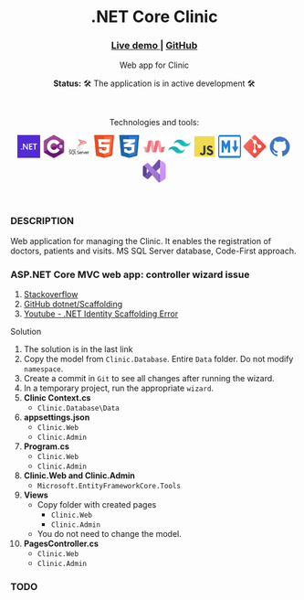 <div align="center">
    <h1>.NET Core Clinic</h1>
    <h3>
        <a href="#">
            Live demo
        </a>
        <span> | </span>
        <a href="https://github.com/everstudybee/s6-dotnet-core-clinic">
            GitHub
        </a>
    </h3>
    <p>Web app for Clinic</p>
    <p><b>Status:</b> 🛠️ The application is in active development 🛠️</p>
    <br>
    <p>Technologies and tools:</p>
    <p>
        <img src="docs/img/dotnet.svg" width="40" height="40" alt="dotnet"/>
        <img src="docs/img/csharp.svg" width="40" height="40" alt="csharp"/>
        <img src="docs/img/sqlserver.svg" width="40" height="40" alt="sqlserver"/>
        <img src="docs/img/html5.svg" width="40" height="40" alt="html"/>
        <img src="docs/img/css3.svg" width="40" height="40" alt="css"/>
        <img src="docs/img/materialize.svg" width="40" height="40" alt="materialize"/>
        <img src="docs/img/tailwind.svg" width="40" height="40" alt="tailwind"/>
        <img src="docs/img/js.svg" width="40" height="40" alt="javascript"/>
        <img src="docs/img/md.svg" width="40" height="40" alt="markdown"/>
        <img src="docs/img/git.svg" width="40" height="40" alt="git"/>
        <img src="docs/img/github.svg" width="40" height="40" alt="github"/>
        <img src="docs/img/vs.svg" width="40" height="40" alt="visualstudio2022"/>
    </p>
</div>
<br>

### DESCRIPTION

Web application for managing the Clinic. It enables the registration of doctors, patients and visits. MS SQL Server database, Code-First approach. 

### ASP.NET Core MVC web app: controller wizard issue

1. [Stackoverflow](https://stackoverflow.com/questions/73833413/asp-net-core-mvc-web-app-controller-wizard-issue)
2. [GitHub dotnet/Scaffolding](https://github.com/dotnet/Scaffolding/issues/2019)  
3. [Youtube - .NET Identity Scaffolding Error](https://youtu.be/VFq4aeP0XWQ)

Solution
1. The solution is in the last link
1. Copy the model from `Clinic.Database`. Entire `Data` folder. Do not modify `namespace`.
1. Create a commit in `Git` to see all changes after running the wizard.
1. In a temporary project, run the appropriate `wizard`.
1. **Clinic Context.cs**
   - `Clinic.Database\Data` 
1. **appsettings.json**
   - `Clinic.Web` 
   - `Clinic.Admin`
1. **Program.cs**
   - `Clinic.Web` 
   - `Clinic.Admin`
1. **Clinic.Web and Clinic.Admin**
   - `Microsoft.EntityFrameworkCore.Tools` 
1. **Views**
   - Copy folder with created pages
     - `Clinic.Web` 
     - `Clinic.Admin`
   - You do not need to change the model.
1. **PagesController.cs**
   - `Clinic.Web` 
   - `Clinic.Admin`

### TODO
